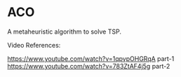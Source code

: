 # ACO
A metaheuristic algorithm to solve TSP. 

Video References: 

https://www.youtube.com/watch?v=1qpvpOHGRqA part-1
https://www.youtube.com/watch?v=783ZtAF4j5g part-2
